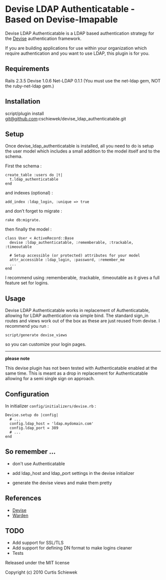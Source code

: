 Devise LDAP Authenticatable - Based on Devise-Imapable
=================

Devise LDAP Authenticatable is a LDAP based authentication strategy for the [Devise](http://github.com/plataformatec/devise) authentication framework.

If you are building applications for use within your organization which require authentication and you want to use LDAP, this plugin is for you.

Requirements
------------

Rails 2.3.5
Devise 1.0.6
Net-LDAP 0.1.1 (You must use the net-ldap gem, NOT the ruby-net-ldap gem.)

Installation
------------

script/plugin install git@github.com:cschiewek/devise\_ldap\_authenticatable.git

Setup
-----

Once devise\_ldap\_authenticatable is installed, all you need to do is setup the user model which includes a small addition to the model itself and to the schema.

First the schema :

    create_table :users do |t|
      t.ldap_authenticatable
    end

and indexes (optional) :

    add_index :ldap_login, :unique => true

and don’t forget to migrate :

    rake db:migrate.

then finally the model :

    class User < ActiveRecord::Base
      devise :ldap_authenticatable, :rememberable, :trackable, :timeoutable

      # Setup accessible (or protected) attributes for your model
      attr_accessible :ldap_login, :password, :remember_me
      ...
    end

I recommend using :rememberable, :trackable, :timeoutable as it gives a full feature set for logins.

Usage
-----

Devise LDAP Authenticatable works in replacement of Authenticatable, allowing for LDAP authentication via simple bind. The standard sign\_in routes and views work out of the box as these are just reused from devise. I recommend you run :

    script/generate devise_views

so you can customize your login pages.

------------------------------------------------------------

**please note**

This devise plugin has not been tested with Authenticatable enabled at the same time. This is meant as a drop in replacement for Authenticatable allowing for a semi single sign on approach.


Configuration
----------------------

In initializer  `config/initializers/devise.rb` :

    Devise.setup do |config|
      # ...
      config.ldap_host = 'ldap.mydomain.com'
      config.ldap_port = 389
      # ...
    end

So remember ...
---------------

- don't use Authenticatable

- add ldap\_host and ldap\_port settings in the devise initializer

- generate the devise views and make them pretty


References
----------

* [Devise](http://github.com/plataformatec/devise)
* [Warden](http://github.com/hassox/warden)


TODO
----

- Add support for SSL/TLS
- Add support for defining DN format to make logins cleaner
- Tests

Released under the MIT license

Copyright (c) 2010 Curtis Schiewek

